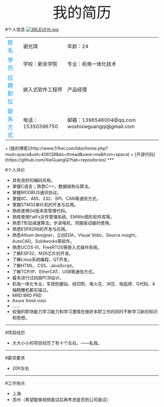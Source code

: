 <center><font size=16 face=>我的简历</font></center>

#个人信息
[![3RLEUf.th.jpg](https://s2.ax1x.com/2020/03/02/3RLEUf.th.jpg)](https://imgchr.com/i/3RLEUf)
<table><tr><td><font color=#0099ff size=4 face="黑体">姓名</td><td>谢光琪</td><td>年龄：24</td></tr><tr><td><font color=#0099ff size=4 face="黑体">学历</td><td>学校：新余学院</td><td>专业：机电一体化技术</td></tr><tr><td><font color=#0099ff size=4 face="黑体">应聘职位</td><td>嵌入式软件工程师</td><td>产品经理</td></tr><tr><td><font color=#0099ff size=4 face="黑体">联系方式</td><td>电话：15350396750</td><td>邮箱：1396546004@qq.com
woshixieguangqi@gmail.com</td></tr></table>
+ [我的博客](http://www.51hei.com/bbs/home.php?mod=space&uid=406128&do=thread&view=me&from=space)
+ [开源代码](https://github.com/XieGuangQi?tab=repositories)</td></tr></table>
***

#个人评价

+ 具有良好的编码风格。
+ 掌握C语言；熟悉C++，数据结构与算法。
+ 掌握MODBUS通讯协议。
+ 掌握IIC、485、232、SPI、CAN等通信方式。
+ 掌握STM32单片机的开发与应用。
+ 熟练使用Git版本库管理代码。
+ 熟练使用FatFs文件管理系统、EMWin图形软件库等。
+ 熟悉T形加减速算法，步进电机，伺服驱动器的使用。
+ 熟悉ESP8266的开发与应用。
+ 熟悉Altium designer，立创EDA，Visual Stdio，Source insight，AutoCAD，Solidworks等软件。
+ 熟悉UCOS-III，FreeRTOS等嵌入式操作系统。
+ 了解ESP32、M26芯片的开发。
+ 了解Linux系统编程，QT开发。 
+ 了解HTML、CSS、JavaScript。
+ 了解TCP/IP、EtherCAT、USB等通信方式。
+ 最多进行过四层PCB设计。
+ 机电一体化专业，车铣刨磨钻、线切割、电火花、冲压、电弧焊、G代码、4轴精雕机都实操过。
+ MRD BRD PRD
+ Axure Xmid visio
+ ......
+ 较强的职场能力学习能力和学习激情在做好本职工作的同时不断学习新的知识和思想。


***

#项目经历
+ 大大小小的项目经历了有十个左右。——私我。


***

#薪资要求
+ 20K左右

***

#工作地点
+ 上海
+ 苏州（希望能够视频面试后再考虑是否到公司面试）
